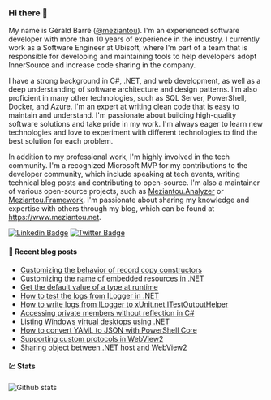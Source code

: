 ### Hi there 👋

My name is Gérald Barré ([@meziantou](https://twitter.com/meziantou)). I'm an experienced software developer with more than 10 years of experience in the industry. I currently work as a Software Engineer at Ubisoft, where I'm part of a team that is responsible for developing and maintaining tools to help developers adopt InnerSource and increase code sharing in the company.

I have a strong background in C#, .NET, and web development, as well as a deep understanding of software architecture and design patterns. I'm also proficient in many other technologies, such as SQL Server, PowerShell, Docker, and Azure. I'm an expert at writing clean code that is easy to maintain and understand. I'm passionate about building high-quality software solutions and take pride in my work. I'm always eager to learn new technologies and love to experiment with different technologies to find the best solution for each problem.

In addition to my professional work, I'm highly involved in the tech community. I'm a recognized Microsoft MVP for my contributions to the developer community, which include speaking at tech events, writing technical blog posts and contributing to open-source. I'm also a maintainer of various open-source projects, such as [Meziantou.Analyzer](https://github.com/meziantou/Meziantou.Analyzer) or [Meziantou.Framework](https://github.com/meziantou/Meziantou.Framework). I'm passionate about sharing my knowledge and expertise with others through my blog, which can be found at https://www.meziantou.net.

[![Linkedin Badge](https://img.shields.io/badge/-LinkedIn-blue?style=flat-square&logo=Linkedin&logoColor=white&link=https://www.linkedin.com/in/meziantou/)](https://www.linkedin.com/in/meziantou/)
[![Twitter Badge](https://img.shields.io/badge/-Twitter-1ca0f1?style=flat-square&labelColor=1ca0f1&logo=twitter&logoColor=white&link=https://twitter.com/meziantou)](https://twitter.com/meziantou)


#### 📗 Recent blog posts

<!--START_SECTION:feed-->
* [Customizing the behavior of record copy constructors](https:&#x2F;&#x2F;www.meziantou.net&#x2F;customizing-the-behavior-of-the-record-copy-constructor.htm?utm_medium&#x3D;social&amp;utm_source&#x3D;syndication)
* [Customizing the name of embedded resources in .NET](https:&#x2F;&#x2F;www.meziantou.net&#x2F;customizing-the-embedded-resource-name-in-dotnet.htm?utm_medium&#x3D;social&amp;utm_source&#x3D;syndication)
* [Get the default value of a type at runtime](https:&#x2F;&#x2F;www.meziantou.net&#x2F;get-the-default-value-of-a-type-at-runtime.htm?utm_medium&#x3D;social&amp;utm_source&#x3D;syndication)
* [How to test the logs from ILogger in .NET](https:&#x2F;&#x2F;www.meziantou.net&#x2F;how-to-test-the-logs-from-ilogger-in-dotnet.htm?utm_medium&#x3D;social&amp;utm_source&#x3D;syndication)
* [How to write logs from ILogger to xUnit.net ITestOutputHelper](https:&#x2F;&#x2F;www.meziantou.net&#x2F;how-to-view-logs-from-ilogger-in-xunitdotnet.htm?utm_medium&#x3D;social&amp;utm_source&#x3D;syndication)
* [Accessing private members without reflection in C#](https:&#x2F;&#x2F;www.meziantou.net&#x2F;accessing-private-members-without-reflection-in-csharp.htm?utm_medium&#x3D;social&amp;utm_source&#x3D;syndication)
* [Listing Windows virtual desktops using .NET](https:&#x2F;&#x2F;www.meziantou.net&#x2F;listing-windows-virtual-desktops-using-dotnet.htm?utm_medium&#x3D;social&amp;utm_source&#x3D;syndication)
* [How to convert YAML to JSON with PowerShell Core](https:&#x2F;&#x2F;www.meziantou.net&#x2F;convert-yaml-to-json-with-powershell-core.htm?utm_medium&#x3D;social&amp;utm_source&#x3D;syndication)
* [Supporting custom protocols in WebView2](https:&#x2F;&#x2F;www.meziantou.net&#x2F;supporting-custom-protocols-in-webview2.htm?utm_medium&#x3D;social&amp;utm_source&#x3D;syndication)
* [Sharing object between .NET host and WebView2](https:&#x2F;&#x2F;www.meziantou.net&#x2F;sharing-object-between-dotnet-host-and-webview2.htm?utm_medium&#x3D;social&amp;utm_source&#x3D;syndication)
<!--END_SECTION:feed-->

#### 💹 Stats

![Github stats](https://github-readme-stats.vercel.app/api?username=meziantou&show_icons=true&hide_border=true)

